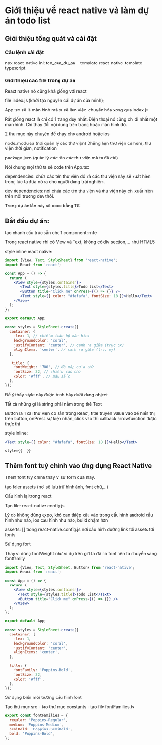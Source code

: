 # Giới thiệu về react native và làm dự án todo list

## Giới thiệu tổng quát và cài đặt

### Câu lệnh cài đặt

npx react-native init ten_cua_du_an --template react-native-template-typescript

### Giới thiệu các file trong dự án

React native nó cũng khá giống với react

file index.js (khởi tạo nguyên cái dự án của mình);

App.tsx sẽ là màn hình mà ta sẽ làm việc. chuyển hóa xong qua index.js

Rất giống react là chỉ có 1 trang duy nhất. Điện thoại nó cũng chỉ di nhất một màn hình. Chỉ thay đổi nội dung trên trang hoặc màn hình đó.

2 thư mục này chuyên để chạy cho android hoặc ios

node_modules (nơi quản lý các thư viện) Chẳng hạn thư viện camera, thư viện thời gian, notification

package.json (quản lý các tên các thư viện mà ta đã cài)

Nói chung mọi thứ ta sẽ code trên App.tsx

dependencies: chứa các tên thư viện đó và các thư viện này sẽ xuất hiện trong lúc ta đưa nó ra cho người dùng trải nghiệm.

dev dependencies: nơi chứa các tên thư viện và thư viện này chỉ xuất hiện trên môi trường dev thôi.

Trong dự án lần này sẽ code bằng TS

## Bắt đầu dự án:

tạo nhanh cấu trúc sẵn cho 1 component: rnfe

Trong react native chỉ có View và Text, không có div section,... như HTML5

style inline react native:

```jsx
import {View, Text, StyleSheet} from 'react-native';
import React from 'react';

const App = () => {
  return (
    <View style={styles.container}>
       <Text style={styles.title}>Todo list</Text>
       <Button title="Click me" onPress={() => {}} /> 
       <Text style={{ color: "#fafafa", fontSize: 18 }}>Hello</Text>
    </View>
  );
};

export default App;

const styles = StyleSheet.create({
  container: {
    flex: 1, // chiếm toàn bộ màn hình
    backgroundColor: 'coral',
    justifyContent: 'center', // canh ra giữa (trục ox)
    alignItems: 'center', // canh ra giữa (trục oy)
  },

   title: {
    fontWeight: '700', // độ mập của chữ
    fontSize: 32, // chiều cao chữ
    color: '#fff', // màu sắc
  },
});

```

Để ý thấy style này được trình bày dưới dạng object

Tất cả những gì là string phải nằm trong thẻ Text

Button là 1 cái thư viện có sẵn trong React, title truyền value vào để hiển thị trên button, onPress sự kiện nhấn, click vào thì callback arrowfunction được thực thi

style inline: 

```jsx
<Text style={{ color: "#fafafa", fontSize: 18 }}>Hello</Text>
```

```jsx
style={{  }}
```

## Thêm font tuỳ chỉnh vào ứng dụng React Native

Thêm font tùy chỉnh thay vì sử form của máy.

tạo foler assets (nơi sẽ lưu trữ hình ảnh, font chữ,...)

Cấu hình lại trong react

Tạo file: react-native.config.js

Lý do không dùng expo, khó can thiệp xâu vào trong cấu hình android cấu hình như nào, ios cấu hình như nào, build chậm hơn

asserts: [] trong react-native.config.js nơi cấu hình đường link tới assets tới fonts

Sử dụng font

Thay vì dùng fontWeight như ví dụ trên giờ ta đã có font nên ta chuyển sang fontfamily

```jsx
import {View, Text, StyleSheet, Button} from 'react-native';
import React from 'react';

const App = () => {
  return (
    <View style={styles.container}>
      <Text style={styles.title}>Todo list</Text>
      <Button title="Click me" onPress={() => {}} />
    </View>
  );
};

export default App;

const styles = StyleSheet.create({
  container: {
    flex: 1,
    backgroundColor: 'coral',
    justifyContent: 'center',
    alignItems: 'center',
  },

  title: {
    fontFamily: 'Poppins-Bold',
    fontSize: 32,
    color: '#fff',
  },
});

```

Sử dụng biến môi trường cấu hình font

Tạo thư mục src - tạo thư mục constants - tạo file fontFamilies.ts

```js
export const fontFamilies = {
  regular: 'Poppins-Regular',
  medium: 'Poppins-Medium',
  semiBold: 'Poppins-SemiBold',
  bold: 'Poppins-Bold',
};

```





